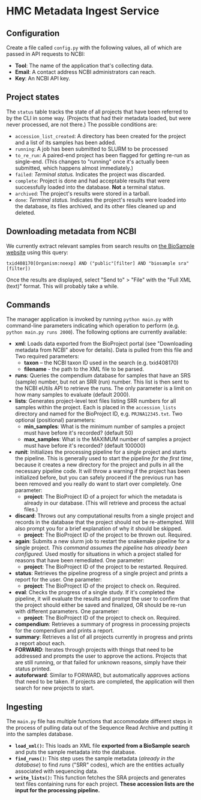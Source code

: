 # HMC Metadata Ingest Service

## Configuration
Create a file called `config.py` with the following values, all of which are passed in API requests to NCBI:

* **Tool**: The name of the application that's collecting data.
* **Email**: A contact address NCBI administrators can reach.
* **Key**: An NCBI API key.

## Project states
The `status` table tracks the state of all projects that have been referred to by the CLI in some way. (Projects that had their metadata loaded, but were never processed, are not there.) The possible conditions are:

* `accession_list_created`: A directory has been created for the project and a list of its samples has been added.
* `running`: A job has been submitted to SLURM to be processed
* `to_re_run`: A paired-end project has been flagged for getting re-run as single-end. (This changes to "running" once it's actually been submitted, which happens almost immediately.)
* `failed`: *Terminal status.* Indicates the project was discarded.
* `complete`: Project is done and had acceptable results that were successfully loaded into the database. **Not** a terminal status.
* `archived`: The project's results were stored in a tarball.
* `done`: *Terminal status.* Indicates the project's results were loaded into the database, its files archived, and its other files cleaned up and deleted.

## Downloading metadata from NCBI
We currently extract relevant samples from search results on [the BioSample website](https://www.ncbi.nlm.nih.gov/biosample) using this query:
```
txid408170[Organism:noexp] AND ("public"[filter] AND "biosample sra"[filter])
```
Once the results are displayed, select "Send to" > "File" with the "Full XML (text)" format. This will probably take a while.

## Commands

The manager application is invoked by running `python main.py` with command-line parameters indicating which operation to perform (e.g. `python main.py runs 2000`). The following options are currently available:

* **xml**: Loads data exported from the BioProject portal (see "Downloading metadata from NCBI" above for details). Data is pulled from this file and  Two required parameters:
  * **taxon** – the NCBI taxon ID used in the search (e.g. txid408170)
  * **filename** - the path to the XML file to be parsed.
* **runs**: Queries the compendium database for samples that have an SRS (sample) number, but not an SRR (run) number. This list is then sent to the NCBI eUtils API to retrieve the runs. The only parameter is a limit on how many samples to evaluate (default 2000).
* **lists**: Generates project-level text files listing SRR numbers for all samples within the project. Each is placed in the `accession_lists` directory and named for the BioProject ID, e.g. `PRJNA12345.txt`. Two optional (positional) parameters:
  * **min_samples**: What is the minimum number of samples a project must have before it's recorded? (default 50)
  * **max_samples**: What is the MAXIMUM number of samples a project must have before it's recorded? (default 100000)
* **runit**: Initializes the processing pipeline for a single project and starts the pipeline. This is generally used to start the pipeline *for the first time*, because it creates a new directory for the project and pulls in all the necessary pipeline code. It will throw a warning if the project has been initialized before, but you can safely proceed if the previous run has been removed and you really do want to start over completely. One parameter:
  * **project**: The BioProject ID of a project for which the metadata is already in our database. (This will retrieve and process the actual files.)
* **discard**: Throws out any computational results from a single project and records in the database that the project should not be re-attempted. Will also prompt you for a brief explanation of why it should be skipped.
  * **project**: The BioProject ID of the project to be thrown out. Required.
* **again**: Submits a new slurm job to restart the snakemake pipeline for a single project. *This command assumes the pipeline has already been configured.* Used mostly for situations in which a project stalled for reasons that have been remediated. One parameter:
  * **project**: The BioProject ID of the project to be restarted. Required.
* **status**: Retrieves the pipeline progress of a single project and prints a report for the user. One parameter:
  * **project**: The BioProject ID of the project to check on. Required.
* **eval**: Checks the progress of a single study. If it's completed the pipeline, it will evaluate the results and prompt the user to confirm that the project should either be saved and finalized, OR should be re-run with different parameters. One parameter:
  * **project**: The BioProject ID of the project to check on. Required.
* **compendium**: Retrieves a summary of progress in processing projects for the compendium and prints a report.
* **summary**: Retrieves a list of all projects currently in progress and prints a report about each.
* **FORWARD**: Iterates through projects with things that need to be addressed and prompts the user to approve the actions. Projects that are still running, or that failed for unknown reasons, simply have their status printed.
* **autoforward**: Similar to FORWARD, but automatically approves actions that need to be taken. If projects are completed, the application will then search for new projects to start.

## Ingesting
The `main.py` file has multiple functions that accommodate different steps in the process of pulling data out of the Sequence Read Archive and putting it into the samples database.

* **`load_xml()`:** This loads an XML file **exported from a BioSample search** and puts the sample metadata into the database.
* **`find_runs()`:** This step uses the sample metadata (*already in the database*) to find *runs* ("SRR" codes), which are the entities actually associated with sequencing data.
* **`write_lists()`:** This function fetches the SRA projects and generates text files containing runs for each project. **These accession lists are the input for the processing pipeline.**
